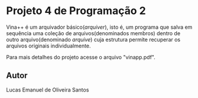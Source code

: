 # Projeto 4 de Programação 2
Vina++ é um arquivador básico(*arquiver*), isto é, um programa que salva em sequência uma coleção de arquivos(denominados membros) dentro de outro arquivo(denominado *arquive*) cuja estrutura permite recuperar os arquivos originais individualmente.

Para mais detalhes do projeto acesse o arquivo "vinapp.pdf".

## Autor
Lucas Emanuel de Oliveira Santos
